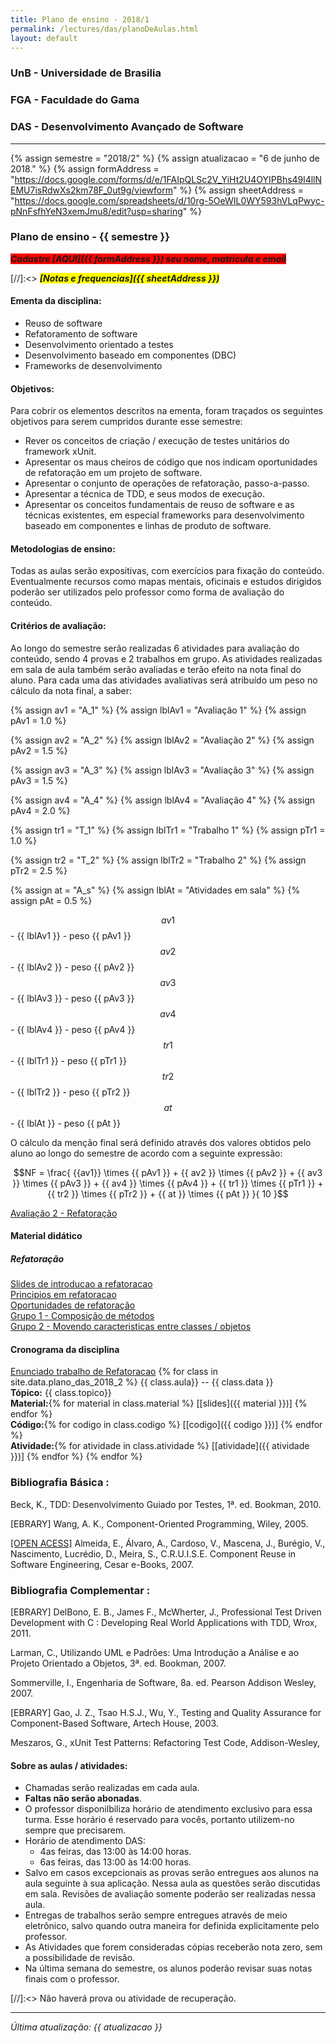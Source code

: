```yaml
---
title: Plano de ensino - 2018/1
permalink: /lectures/das/planoDeAulas.html
layout: default 
---
```


### UnB - Universidade de Brasilia
### FGA - Faculdade do Gama
### DAS - Desenvolvimento Avançado de Software
------

{% assign semestre = "2018/2" %}
{% assign atualizacao = "6 de junho de 2018." %}
{% assign formAddress = "https://docs.google.com/forms/d/e/1FAIpQLSc2V_YiHt2U4OYIPBhs49l4llNEMU7isRdwXs2km78F_0ut9g/viewform" %}
{% assign sheetAddress = "https://docs.google.com/spreadsheets/d/10rg-5OeWIL0WY593hVLqPwyc-pNnFsfhYeN3xemJmu8/edit?usp=sharing" %}

### Plano de ensino - {{ semestre }}

<span style="background-color:red">***Cadastre [AQUI]({{ formAddress }}) seu nome, matricula e email***</span>

[//]:<> <span style="background-color:yellow">***[Notas e frequencias]({{ sheetAddress }})***</span>

#### Ementa da disciplina: 
* Reuso de software
* Refatoramento de software
* Desenvolvimento orientado a testes
* Desenvolvimento baseado em componentes (DBC)
* Frameworks de desenvolvimento

#### Objetivos:
Para cobrir os elementos descritos na ementa, foram traçados os seguintes
objetivos para serem cumpridos durante esse semestre:
* Rever os conceitos de criação / execução de testes unitários do framework
  xUnit.
* Apresentar os maus cheiros de código que nos indicam oportunidades de
  refatoração em um projeto de software.
* Apresentar o conjunto de operações de refatoração, passo-a-passo. 
* Apresentar a técnica de TDD, e seus modos de execução.
* Apresentar os conceitos fundamentais de reuso de software e as técnicas
  existentes, em especial frameworks para desenvolvimento baseado em componentes
  e linhas de produto de software. 

#### Metodologias de ensino: 

Todas as aulas serão expositivas, com exercícios para fixação do conteúdo.
Eventualmente recursos como mapas mentais, oficinais e estudos dirigidos poderão
ser utilizados pelo professor como forma de avaliação do conteúdo.

#### Critérios de avaliação:
Ao longo do semestre serão realizadas 6 atividades para avaliação do conteúdo,
sendo 4 provas e 2 trabalhos em grupo. As atividades realizadas em sala de aula
também serão avaliadas e terão efeito na nota final do aluno. Para cada uma das
atividades avaliativas será atribuído um peso no cálculo da nota final, a saber:

{% assign av1 = "A_1"  %}
{% assign lblAv1 = "Avaliação 1"  %}
{% assign pAv1 = 1.0  %}

{% assign av2 = "A_2"  %}
{% assign lblAv2 = "Avaliação 2"  %}
{% assign pAv2 = 1.5  %}

{% assign av3 = "A_3"  %}
{% assign lblAv3 = "Avaliação 3"  %}
{% assign pAv3 = 1.5  %}

{% assign av4 = "A_4"  %}
{% assign lblAv4 = "Avaliação 4"  %}
{% assign pAv4 = 2.0  %}

{% assign tr1 = "T_1"  %}
{% assign lblTr1 = "Trabalho 1"  %}
{% assign pTr1 = 1.0  %}

{% assign tr2 = "T_2"  %}
{% assign lblTr2 = "Trabalho 2"  %}
{% assign pTr2 = 2.5  %}

{% assign at = "A_s"  %}
{% assign lblAt = "Atividades em sala"  %}
{% assign pAt = 0.5  %}


$${{ av1 }}$$ - {{ lblAv1 }} - peso {{ pAv1 }}    
$${{ av2 }}$$ - {{ lblAv2 }} - peso {{ pAv2 }}    
$${{ av3 }}$$ - {{ lblAv3 }} - peso {{ pAv3 }}    
$${{ av4 }}$$ - {{ lblAv4 }} - peso {{ pAv4 }}    
$${{ tr1 }}$$ - {{ lblTr1 }} - peso {{ pTr1 }}   
$${{ tr2 }}$$ - {{ lblTr2 }} - peso {{ pTr2 }}   
$${{ at  }}$$ - {{ lblAt  }} - peso {{ pAt  }}   

O cálculo da menção final será definido através dos valores obtidos pelo aluno
ao longo do semestre de acordo com a seguinte expressão: 

$$NF = \frac{ {{av1}} \times {{ pAv1 }} + {{ av2 }} \times {{ pAv2 }} + {{ av3
}} \times {{ pAv3 }} + {{ av4 }} \times {{ pAv4 }} +  {{ tr1 }} \times {{ pTr1
}} +  {{ tr2 }} \times {{ pTr2 }} +  {{ at }} \times {{ pAt }}  }{ 10 }$$


[Avaliação 2 - Refatoração][avaliacao2Refatoracao]


#### Material didático
##### Refatoração
[Slides de introducao a refatoracao][sl1]  
[Principios em refatoracao][sl2]  
[Oportunidades de refatoração][sl3]  
[Grupo 1 - Composição de métodos][cat1]  
[Grupo 2 - Movendo caracteristicas entre classes / objetos][cat2]  


#### Cronograma da disciplina
[Enunciado trabalho de Refatoracao][enunciadoRefatoracao]
{% for class in site.data.plano_das_2018_2 %}
{{ class.aula}} -- {{ class.data }}  
**Tópico:** {{ class.topico}}  
**Material:**{% for material in class.material %} [[slides]({{ material }})] {% endfor %}  
**Código:**{% for codigo in class.codigo %} [[codigo]({{ codigo }})] {% endfor %}  
**Atividade:**{% for atividade in class.atividade %} [[atividade]({{ atividade }})] {% endfor %}
{% endfor %}



### Bibliografia Básica : 

Beck, K., TDD: Desenvolvimento Guiado por Testes, 1ª. ed. Bookman, 2010.

[EBRARY] Wang, A. K., Component-Oriented Programming, Wiley, 2005.

[\[OPEN ACESS\]][cruise] Almeida, E., Álvaro, A., Cardoso, V., Mascena, J., Burégio, V., Nascimento, Lucrédio, D., Meira, S., C.R.U.I.S.E. Component Reuse in Software Engineering, Cesar e-Books, 2007.

### Bibliografia Complementar :

[EBRARY] DelBono, E. B., James F., McWherter, J., Professional Test Driven Development with C : Developing Real World Applications with TDD, Wrox, 2011.

Larman, C., Utilizando UML e Padrões: Uma Introdução a Análise e ao Projeto Orientado a Objetos, 3ª. ed. Bookman, 2007.

Sommerville, I., Engenharia de Software, 8a. ed. Pearson Addison Wesley, 2007.

[EBRARY] Gao, J. Z., Tsao H.S.J., Wu, Y., Testing and Quality Assurance for Component-Based Software, Artech House, 2003.

Meszaros, G., xUnit Test Patterns: Refactoring Test Code, Addison-Wesley,

[cruise]: http://www.academia.edu/179616/C.R.U.I.S.E_-_Component_Reuse_in_Software_Engineering


#### Sobre as aulas / atividades:

* Chamadas serão realizadas em cada aula. 
* **Faltas não serão abonadas**. 
* O professor disponilbiliza horário de atendimento exclusivo para essa turma.
  Esse horário é reservado para vocês, portanto utilizem-no sempre que
  precisarem. 
* Horário de atendimento DAS:
  - 4as feiras, das 13:00 às 14:00 horas.
  - 6as feiras, das 13:00 às 14:00 horas.
* Salvo em casos excepcionais as provas serão entregues aos alunos na aula
  seguinte à sua aplicação. Nessa aula as questões serão discutidas em sala.
  Revisões de avaliação somente poderão ser realizadas nessa aula. 
* Entregas de trabalhos serão sempre entregues através de meio eletrônico, salvo
  quando outra maneira for definida explicitamente pelo professor. 
* As Atividades que forem consideradas cópias receberão nota zero, sem a
  possibilidade de revisão. 
* Na última semana do semestre, os alunos poderão revisar suas notas finais com
  o professor.   

[//]:<> Não haverá prova ou atividade de recuperação.



[avaliacao2Refatoracao]: /lectures/das/avaliacao2refatoracao.html
[enunciadoRefatoracao]: enunciadoRefatoracao

[sl1]: /lectures/das/sl1.pdf
[sl2]: /lectures/das/sl2.pdf
[sl3]: /lectures/das/sl3-oportRefatoracao.pdf
[cat1]: /lectures/das/Catalogo_Refatoracao_Compondo_metodos.pdf
[cat2]: /lectures/das/Catalogo_Refatoracao_movendo_caracteristicas.pdf 
[cat3]: /lectures/das/Catalogo_Refatoracao_Organizando_Dados.pdf
[cat4]: /lectures/das/Catalogo_Refatoracao_Simplificando_Expressoes_Condicionais.pdf
[trabalho1]: trabalho1.md
[trabalho3]: trabalho3.md
[trabalho4]: ./lectures/das/trabalhoFrameworks.pdf
[notas]: notas.md
[cadFormTesDireto]: Caderno_de_Formulas_Selic.pdf
[exemploTDD]: exercicioTDD.tar.gz
[enunciadoTDD]: enunciadoTDD.md
[introducaoReuso]: https://docs.google.com/presentation/d/1nGUzHAqzIYuOUfLx4cQnNsQrq4QZ1krXiXmsoIw67rQ/edit?usp=sharing
[introducaoFramework]: https://docs.google.com/presentation/d/18kqTFM0ulaIgasISnxN9IfzpML5d4SUahTCBAsS4UK8/edit?usp=sharing
----
*Última atualização: {{ atualizacao }}*
